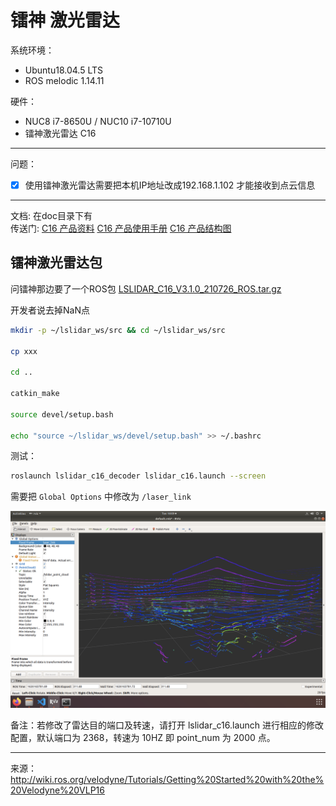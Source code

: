 # 镭神 激光雷达

系统环境： 
- Ubuntu18.04.5 LTS 
- ROS melodic 1.14.11

硬件：
- NUC8 i7-8650U / NUC10 i7-10710U
- 镭神激光雷达 C16

----
问题： 
- [x] 使用镭神激光雷达需要把本机IP地址改成192.168.1.102 才能接收到点云信息
----

文档: 在doc目录下有     
传送门: [C16 产品资料](../doc/C16%20%20产品资料.pdf) [C16 产品使用手册](../doc/C16%20产品使用手册.pdf)  [C16 产品结构图](../doc/C16%20产品结构图.pdf)

## 镭神激光雷达包

问镭神那边要了一个ROS包 [LSLIDAR_C16_V3.1.0_210726_ROS.tar.gz](LSLIDAR_C16_V3.1.0_210726_ROS.tar.gz)

开发者说去掉NaN点

``` bash
mkdir -p ~/lslidar_ws/src && cd ~/lslidar_ws/src

cp xxx

cd ..

catkin_make

source devel/setup.bash

echo "source ~/lslidar_ws/devel/setup.bash" >> ~/.bashrc
``` 

测试：  

``` bash
roslaunch lslidar_c16_decoder lslidar_c16.launch --screen    
```
需要把 `Global Options` 中修改为 `/laser_link`

![IMG](/pictures/lslidar_c16_7.13.png)


备注：若修改了雷达目的端口及转速，请打开 lslidar_c16.launch 进行相应的修改配置，默认端口为 2368，转速为 10HZ 即 point_num 为 2000 点。

----
来源：
http://wiki.ros.org/velodyne/Tutorials/Getting%20Started%20with%20the%20Velodyne%20VLP16


